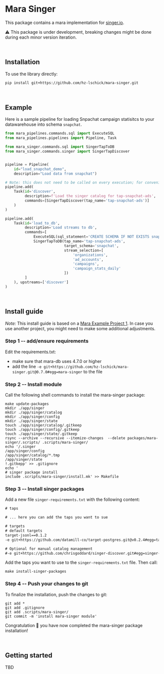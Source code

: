 # Mara Singer

This package contains a mara implementation for [singer.io](https://www.singer.io/).

:warning: This package is under development, breaking changes might be done during each minor version iteration.

&nbsp;

## Installation

To use the library directly:

```bash
pip install git+https://github.com/hz-lschick/mara-singer.git
```

&nbsp;

## Example

Here is a sample pipeline for loading Snpachat campaign statisitcs to your datawarehouse into schema `snapchat`.

```python
from mara_pipelines.commands.sql import ExecuteSQL
from mara_pipelines.pipelines import Pipeline, Task

from mara_singer.commands.sql import SingerTapToDB
from mara_singer.commands.singer import SingerTapDiscover


pipeline = Pipeline(
    id="load_snapchat_demo",
    description="Load data from snapchat")

# Note: this does not need to be called on every execution; for convenience only it is put here
pipeline.add(
    Task(id='discover',
         description=f'Load the singer catalog for tap-snapchat-ads',
         commands=[SingerTapDiscover(tap_name='tap-snapchat-ads')]
    )
)

pipeline.add(
    Task(id='load_to_db',
         description='Load streams to db',
         commands=[
             ExecuteSQL(sql_statement='CREATE SCHEMA IF NOT EXISTS snapchat;'),
             SingerTapToDB(tap_name='tap-snapchat-ads',
                           target_schema='snapchat',
                           stream_selection=[
                               'organizations',
                               'ad_accounts',
                               'campaigns',
                               'campaign_stats_daily'
                           ])
         ]
    ), upstreams=['discover']
)
```

&nbsp;

## Install guide

*Note:* This install guide is based on a [Mara Example Project 1](https://github.com/mara/mara-example-project-1). In case you use another project, you might need to make some additional adjustments.

### Step 1 -- add/ensure requirements

Edit the requirements.txt:
* make sure that mara-db uses 4.7.0 or higher
* add the line `-e git+https://github.com/hz-lschick/mara-singer.git@0.7.0#egg=mara-singer` to the file

### Step 2 -- Install module

Call the following shell commands to install the mara-singer package:
```shell
make update-packages
mkdir ./app/singer
mkdir ./app/singer/catalog
mkdir ./app/singer/config
mkdir ./app/singer/state
touch ./app/singer/catalog/.gitkeep
touch ./app/singer/config/.gitkeep
touch ./app/singer/state/.gitkeep
rsync --archive --recursive --itemize-changes  --delete packages/mara-singer/.scripts/ .scripts/mara-singer/
echo '/.singer
/app/singer/config
/app/singer/catalog/*.tmp
/app/singer/state
!.gitkepp' >> .gitignore
echo '
# singer package install
include .scripts/mara-singer/install.mk' >> Makefile
```

### Step 3 -- Install singer packages

Add a new file `singer-requirements.txt` with the following content:

```requirements.txt
# taps

# ... here you can add the taps you want to sue

# targets
# default targets
target-jsonl==0.1.2
-e git+https://github.com/datamill-co/target-postgres.git@v0.2.4#egg=target-postgres

# Optional for manual catalog management
#-e git+https://github.com/chrisgoddard/singer-discover.git#egg=singer-discover
```

Add the taps you want to use to the `singer-requirements.txt` file.
Then call:

```shell
make install-singer-packages
```

### Step 4 -- Push your changes to git

To finalize the installation, push the changes to git:

```shell
git add *
git add .gitignore
git add .scripts/mara-singer/
git commit -m 'install mara-singer module'
```

Congratulation :tada: you have now completed the mara-singer package installation!

&nbsp;

## Getting started

TBD

